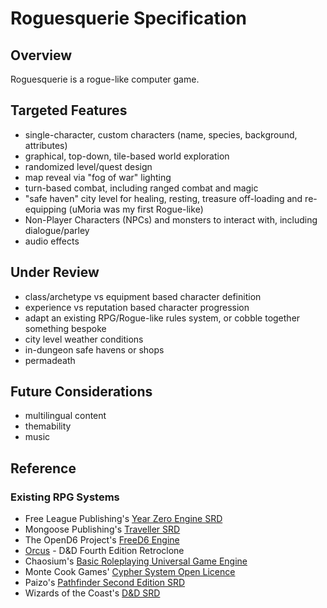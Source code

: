 # Roguesquerie Specification

## Overview

Roguesquerie is a rogue-like computer game.

## Targeted Features

- single-character, custom characters (name, species, background, attributes)
- graphical, top-down, tile-based world exploration
- randomized level/quest design
- map reveal via "fog of war" lighting
- turn-based combat, including ranged combat and magic
- "safe haven" city level for healing, resting, treasure off-loading and re-equipping (uMoria was my first Rogue-like)
- Non-Player Characters (NPCs) and monsters to interact with, including dialogue/parley
- audio effects

## Under Review

- class/archetype vs equipment based character definition
- experience vs reputation based character progression
- adapt an existing RPG/Rogue-like rules system, or cobble together something bespoke
- city level weather conditions
- in-dungeon safe havens or shops
- permadeath

## Future Considerations

- multilingual content
- themability
- music

## Reference

### Existing RPG Systems

- Free League Publishing's [Year Zero Engine SRD](https://freeleaguepublishing.com/wp-content/uploads/2023/11/YZE-Standard-Reference-Document.pdf)
- Mongoose Publishing's [Traveller SRD](https://www.traveller-srd.com/)
- The OpenD6 Project's [FreeD6 Engine](https://opend6project.org/freed6/)
- [Orcus](https://github.com/Sanglorian/orcus) - D&D Fourth Edition Retroclone
- Chaosium's [Basic Roleplaying Universal Game Engine](https://brpugesrd.xyz./#/)
- Monte Cook Games' [Cypher System Open Licence](https://www.montecookgames.com/cypher-system-open-license/)
- Paizo's [Pathfinder Second Edition SRD](https://pf2orc.d20pfsrd.com/)
- Wizards of the Coast's [D&D SRD](https://www.dndbeyond.com/resources/1781-systems-reference-document-srd)